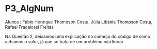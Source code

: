 # P3_AlgNum
Alunos : Fábio Henrique Thompson Costa, Júlia Libânia Thompson Costa, Rafael Fracalossi Freitas

Na Questão 2, deixamos uma explicação no começo do código de como achamos o valor, já que se trata de um problema não linear
